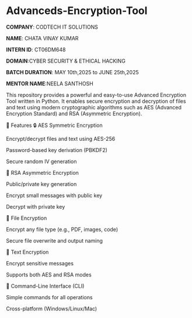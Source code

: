 # Advanceds-Encryption-Tool

**COMPANY**: CODTECH IT SOLUTIONS

**NAME**: CHATA VINAY KUMAR

**INTERN ID**: CT06DM648

**DOMAIN**:CYBER SECURITY & ETHICAL HACKING

**BATCH DURATION**: MAY 10th,2025 to JUNE 25th,2025

**MENTOR NAME**:NEELA SANTHOSH

This repository provides a powerful and easy-to-use Advanced Encryption Tool written in Python. It enables secure encryption and decryption of files and text using modern cryptographic algorithms such as AES (Advanced Encryption Standard) and RSA (Asymmetric Encryption).

🚀 Features
🔒 AES Symmetric Encryption

Encrypt/decrypt files and text using AES-256

Password-based key derivation (PBKDF2)

Secure random IV generation

🔐 RSA Asymmetric Encryption

Public/private key generation

Encrypt small messages with public key

Decrypt with private key

📂 File Encryption

Encrypt any file type (e.g., PDF, images, code)

Secure file overwrite and output naming

🧪 Text Encryption

Encrypt sensitive messages

Supports both AES and RSA modes

🧰 Command-Line Interface (CLI)

Simple commands for all operations

Cross-platform (Windows/Linux/Mac)
